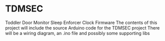 # TDMSEC
Toddler Door Monitor Sleep Enforcer Clock Firmware
The contents of this project will include the source Arduino code for the TDMSEC project
There will be a wiring diagram, an .ino file and possibly some supporting libs

